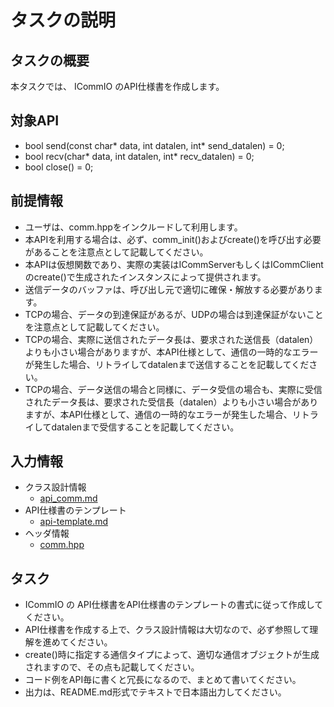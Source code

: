 # タスクの説明
## タスクの概要

本タスクでは、 ICommIO のAPI仕様書を作成します。

## 対象API

- bool send(const char* data, int datalen, int* send_datalen) = 0;
- bool recv(char* data, int datalen, int* recv_datalen) = 0;
- bool close() = 0;

## 前提情報

- ユーザは、comm.hppをインクルードして利用します。
- 本APIを利用する場合は、必ず、comm_init()およびcreate()を呼び出す必要があることを注意点として記載してください。
- 本APIは仮想関数であり、実際の実装はICommServerもしくはICommClientのcreate()で生成されたインスタンスによって提供されます。
- 送信データのバッファは、呼び出し元で適切に確保・解放する必要があります。
- TCPの場合、データの到達保証があるが、UDPの場合は到達保証がないことを注意点として記載してください。
- TCPの場合、実際に送信されたデータ長は、要求された送信長（datalen）よりも小さい場合がありますが、本API仕様として、通信の一時的なエラーが発生した場合、リトライしてdatalenまで送信することを記載してください。
- TCPの場合、データ送信の場合と同様に、データ受信の場合も、実際に受信されたデータ長は、要求された受信長（datalen）よりも小さい場合がありますが、本API仕様として、通信の一時的なエラーが発生した場合、リトライしてdatalenまで受信することを記載してください。

## 入力情報

- クラス設計情報
  - [api_comm.md](https://github.com/toppers/hakoniwa-drone-core/blob/main/docs/api/comm/api_comm.md)
- API仕様書のテンプレート
  - [api-template.md](https://github.com/toppers/hakoniwa-drone-core/blob/main/docs/templates/api-template.md)
- ヘッダ情報
  - [comm.hpp](https://github.com/toppers/hakoniwa-drone-core/blob/main/include/comm.hpp)

## タスク
- ICommIO の API仕様書をAPI仕様書のテンプレートの書式に従って作成してください。
- API仕様書を作成する上で、クラス設計情報は大切なので、必ず参照して理解を進めてください。
- create()時に指定する通信タイプによって、適切な通信オブジェクトが生成されますので、その点も記載してください。
- コード例をAPI毎に書くと冗長になるので、まとめて書いてください。
- 出力は、README.md形式でテキストで日本語出力してください。


